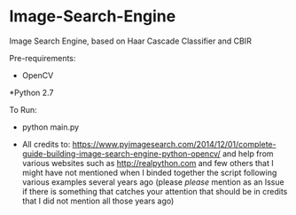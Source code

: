 # Image-Search-Engine
Image Search Engine, based on Haar Cascade Classifier and CBIR  

Pre-requirements:
* OpenCV 

*Python 2.7

To Run:

* python main.py <name of image to identify>

* All credits to: https://www.pyimagesearch.com/2014/12/01/complete-guide-building-image-search-engine-python-opencv/ and help from various websites such as http://realpython.com and few others that I might have not mentioned when I binded together the script following various examples several years ago (please *please* mention as an Issue if there is something that catches your attention that should be in credits that I did not mention all those years ago)
